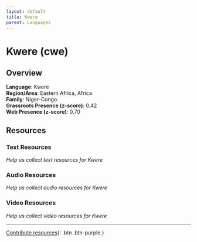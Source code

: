```yaml
---
layout: default
title: Kwere
parent: Languages
---
```


# Kwere (cwe)

## Overview

**Language**: Kwere  
**Region/Area**: Eastern Africa, Africa  
**Family**: Niger-Congo  
**Grassroots Presence (z-score)**: 0.42  
**Web Presence (z-score)**: 0.70  

## Resources

### Text Resources
*Help us collect text resources for Kwere*

### Audio Resources
*Help us collect audio resources for Kwere*

### Video Resources
*Help us collect video resources for Kwere*

---

[Contribute resources](https://forms.office.com/e/1SfLJx3u1r){: .btn .btn-purple }
